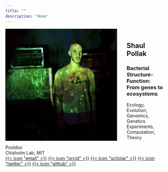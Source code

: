 ```yaml
---
title: ""
description: "Home"
---
```


<img align="left" src="shaul.jpg" width="350" height="350" style="padding-right: 30px;">
<h2></br>Shaul Pollak</h2>
<h3>Bacterial Structure-Function:</br>From genes to ecosystems</h3>

<p>Ecology, Evolution, Genomics, Genetics</br>
Experiments, Computation, Theory</p>

Postdoc\
Chisholm Lab, MIT\
[{{< icon "email" >}}](mailto:spp_micro@protonmail.com)
[{{< icon "orcid" >}}](https://orcid.org/0000-0002-8976-5944)
[{{< icon "scholar" >}}](https://scholar.google.com/citations?user=MKUzeToAAAAJ&hl=en&oi=ao)
[{{< icon "twitter" >}}](https://twitter.com/ShaulPollak)
[{{< icon "github" >}}](https://github.com/sigmap666)  
